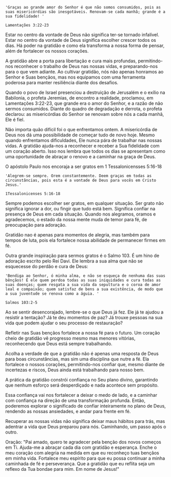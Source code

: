 ```
'Graças ao grande amor do Senhor é que não somos consumidos, pois as suas misericórdias são inesgotáveis. Renovam‑se cada manhã; grande é a sua fidelidade! '

Lamentações 3:22-23
```
Estar no centro da vontade de Deus não significa ter-se tornado infalível. Estar no centro da vontade de Deus significa escolher crescer todos os dias. Há poder na gratidão e como ela transforma a nossa forma de pensar, além de fortalecer os nossos corações. 

A gratidão abre a porta para libertação e cura mais profundas, permitindo-nos reconhecer o trabalho de Deus nas nossas vidas, e preparando-nos para o que vem adiante. Ao cultivar gratidão, nós não apenas honramos ao Senhor e Suas bençãos, mas nos equipamos com uma ferramenta poderosa para manter resiliência diante dos desafios.

Quando o povo de Israel presenciou a destruição de Jerusalém e o exílio na Babilonia, o profeta Jeremias, de encontro a realidade, proclamou, em Lamentações 3:22-23, que grande era o amor do Senhor, e a razão de não sermos consumidos. Diante do quadro de degradação e derrota, o profeta declarou: as misericórdias do Senhor se renovam sobre nós a cada manhã, Ele é fiel.

Não importa quão difícil foi o que enfrentamos ontem. A misericórdia de Deus nos dá uma possibilidade de começar tudo de novo hoje. Mesmo quando enfrentamos dificuldades, Ele nunca pára de trabalhar nas nossas vidas. A gratidão ajuda-nos a reconhecer e receber a Sua fidelidade com um coração aberto. Isso nos lembra que todos os dias se apresentam como uma oportunidade de abraçar o renovo e a caminhar na graça de Deus.

O apóstolo Paulo nos encoraja a ser gratos em 1 Tessalonicensses 5:16-18

```
'Alegrem‑se sempre. Orem constantemente. Deem graças em todas as circunstâncias, pois esta é a vontade de Deus para vocês em Cristo Jesus.'

1Tessalonicenses 5:16-18
```

Sempre podemos escolher ser gratos, em qualquer situação. Ser grato não significa ignorar a dor, ou fingir que tudo está bem. Significa confiar na presença de Deus em cada situação. Quando nos alegramos, oramos e agradecemos, o estado da nossa mente muda de temor para fé, de preocupação para adoração.

Gratidão nao é apenas para momentos de alegria, mas também para tempos de luta, pois ela fortalece nossa abilidade de permanecer firmes em fé.

Outra grande inspiração para sermos gratos é o Salmo 103. É um hino de adoração escrito pelo Rei Davi. Ele lembra a sua alma que não se esquecesse do perdão e cura de Deus:

```
'Bendiga ao Senhor, ó minha alma, e não se esqueça de nenhuma das suas bênçãos! É ele quem perdoa todas as suas iniquidades e cura todas as suas doenças; quem resgata a sua vida da sepultura e o coroa de amor leal e compaixão; quem satisfaz de bens a sua existência, de modo que a sua juventude se renova como a águia. '

Salmos 103:2-5
```

Ao se sentir desencorajado, lembre-se o que Deus já fez. Ele já te ajudou a resistir a tentação? Já te deu momentos de paz? Já trouxe pessoas na sua vida que podem ajudar o seu processo de restauração? 

Refletir nas Suas bençãos fortalece a nossa fé para o futuro. Um coração cheio de gratidão vê progresso mesmo mas menores vitórias, reconhecendo que Deus está sempre trabalhando.

Acolha a verdade de que a gratidão não é apenas uma resposta de Deus para boas circunstâncias, mas sim uma disciplina que nutre a fé. Ela fortalece o nossos corações, permitindo-nos confiar que, mesmo diante de incertezas e riscos, Deus ainda está trabalhando para nosso bem.

A prática da gratidão constrói confiança no Seu plano divino, garantindo que nenhum esforço será desperdiçado e nada acontece sem propósito.

Essa confiança vai nos fortalecer a deixar o medo de lado, e a caminhar com confiança na direção de uma transformação profunda. Então, poderemos explorar o significado de confiar inteiramente no plano de Deus, rendendo as nossas ansiedades, e andar para frente em fé.

Recuperar as nossas vidas não significa deixar maus hábitos para trás, mas adentrar a vida que Deus preparou para nós. Caminhando, um passo após o outro.

Oração: 
"Pai amado, quero te agradecer pela benção dos novos começos em Ti. Ajuda-me a abraçar cada dia com gratidão e esperança. Enche o meu coração com alegria na medida em que eu reconheço tuas bençãos em minha vida. Fortalece meu espírito para que eu possa continuar a minha caminhada de fé e perseverança. Que a gratidão que eu reflita seja um reflexo da Tua bondae para mim.
Em nome de Jesus!"

